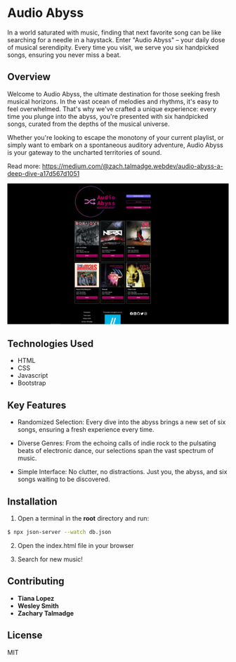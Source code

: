 # Audio Abyss

In a world saturated with music, finding that next favorite song can be like searching for a needle in a haystack. Enter "Audio Abyss" – your daily dose of musical serendipity. Every time you visit, we serve you six handpicked songs, ensuring you never miss a beat.


## Overview
Welcome to Audio Abyss, the ultimate destination for those seeking fresh musical horizons. In the vast ocean of melodies and rhythms, it's easy to feel overwhelmed. That's why we've crafted a unique experience: every time you plunge into the abyss, you're presented with six handpicked songs, curated from the depths of the musical universe.

Whether you're looking to escape the monotony of your current playlist, or simply want to embark on a spontaneous auditory adventure, Audio Abyss is your gateway to the uncharted territories of sound.

Read more: https://medium.com/@zach.talmadge.webdev/audio-abyss-a-deep-dive-a17d567d1051

<img src="./assets/aa_screenshot.png">

## Technologies Used

  - HTML
  - CSS
  - Javascript
  - Bootstrap

## Key Features
- Randomized Selection: Every dive into the abyss brings a new set of six songs, ensuring a fresh experience every time.

- Diverse Genres: From the echoing calls of indie rock to the pulsating beats of electronic dance, our selections span the vast spectrum of music.

- Simple Interface: No clutter, no distractions. Just you, the abyss, and six songs waiting to be discovered.

## Installation

1. Open a terminal in the <b>root</b> directory and run:
```sh
$ npx json-server --watch db.json
```

2. Open the index.html file in your browser

3. Search for new music!

## Contributing
- <b>Tiana Lopez
- Wesley Smith
- Zachary Talmadge </b>


## License
MIT
